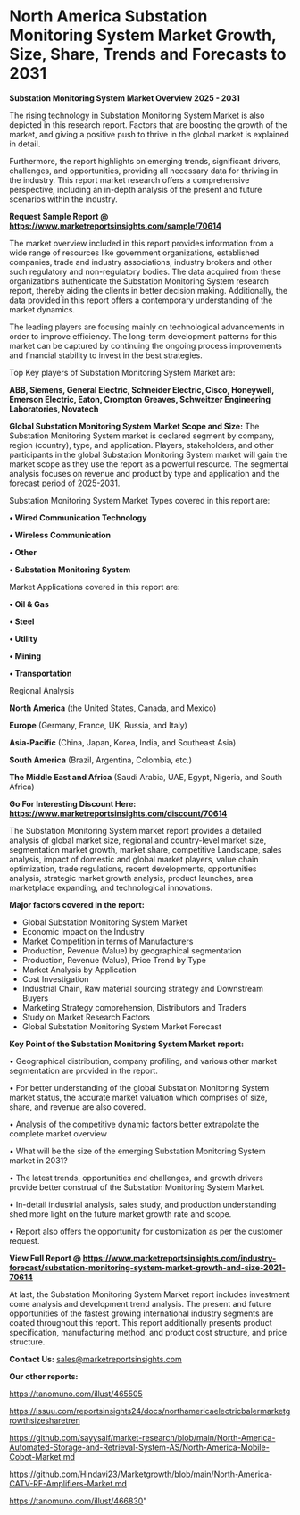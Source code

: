 # North America Substation Monitoring System Market Growth, Size, Share, Trends and Forecasts to 2031

<Strong> Substation Monitoring System Market Overview 2025 - 2031</strong>

The rising technology in Substation Monitoring System Market is also depicted in this research report. Factors that are boosting the growth of the market, and giving a positive push to thrive in the global market is explained in detail.

Furthermore, the report highlights on emerging trends, significant drivers, challenges, and opportunities, providing all necessary data for thriving in the industry. This report market research offers a comprehensive perspective, including an in-depth analysis of the present and future scenarios within the industry.

<strong>Request Sample Report @ <a href=https://www.marketreportsinsights.com/sample/70614>https://www.marketreportsinsights.com/sample/70614</a></strong>

The market overview included in this report provides information from a wide range of resources like government organizations, established companies, trade and industry associations, industry brokers and other such regulatory and non-regulatory bodies. The data acquired from these organizations authenticate the Substation Monitoring System research report, thereby aiding the clients in better decision making. Additionally, the data provided in this report offers a contemporary understanding of the market dynamics.

The leading players are focusing mainly on technological advancements in order to improve efficiency. The long-term development patterns for this market can be captured by continuing the ongoing process improvements and financial stability to invest in the best strategies.

Top Key players of Substation Monitoring System Market are:

<strong>ABB, Siemens, General Electric, Schneider Electric, Cisco, Honeywell, Emerson Electric, Eaton, Crompton Greaves, Schweitzer Engineering Laboratories, Novatech</strong>

<strong><b>Global Substation Monitoring System Market Scope and Size:</b></strong>
The Substation Monitoring System market is declared segment by company, region (country), type, and application. Players, stakeholders, and other participants in the global Substation Monitoring System market will gain the market scope as they use the report as a powerful resource. The segmental analysis focuses on revenue and product by type and application and the forecast period of 2025-2031.

Substation Monitoring System Market Types covered in this report are:

<strong>• Wired Communication Technology

• Wireless Communication

• Other

• Substation Monitoring System</strong>

Market Applications covered in this report are:

<strong>• Oil & Gas

• Steel

• Utility

• Mining

• Transportation</strong> 

Regional Analysis

<strong>North America</strong> (the United States, Canada, and Mexico)

<strong>Europe</strong> (Germany, France, UK, Russia, and Italy)

<strong>Asia-Pacific</strong> (China, Japan, Korea, India, and Southeast Asia)

<strong>South America</strong> (Brazil, Argentina, Colombia, etc.)

<strong>The Middle East and Africa</strong> (Saudi Arabia, UAE, Egypt, Nigeria, and South Africa)

<strong>Go For Interesting Discount Here: <a href=https://www.marketreportsinsights.com/discount/70614>https://www.marketreportsinsights.com/discount/70614</a></strong>

The Substation Monitoring System market report provides a detailed analysis of global market size, regional and country-level market size, segmentation market growth, market share, competitive Landscape, sales analysis, impact of domestic and global market players, value chain optimization, trade regulations, recent developments, opportunities analysis, strategic market growth analysis, product launches, area marketplace expanding, and technological innovations.

<strong><b>Major factors covered in the report:</b></strong>
<ul>
  <li>Global Substation Monitoring System Market </li>
  <li>Economic Impact on the Industry</li>
  <li>Market Competition in terms of Manufacturers</li>
  <li>Production, Revenue (Value) by geographical segmentation</li>
  <li>Production, Revenue (Value), Price Trend by Type</li>
  <li>Market Analysis by Application</li>
  <li>Cost Investigation</li>
  <li>Industrial Chain, Raw material sourcing strategy and Downstream Buyers</li>
  <li>Marketing Strategy comprehension, Distributors and Traders</li>
  <li>Study on Market Research Factors</li>
  <li>Global Substation Monitoring System Market Forecast</li>
</ul>

<strong><b>Key Point of the Substation Monitoring System Market report:</b></strong>

• Geographical distribution, company profiling, and various other market segmentation are provided in the report.

• For better understanding of the global Substation Monitoring System market status, the accurate market valuation which comprises of size, share, and revenue are also covered.

• Analysis of the competitive dynamic factors better extrapolate the complete market overview

• What will be the size of the emerging Substation Monitoring System market in 2031?

• The latest trends, opportunities and challenges, and growth drivers provide better construal of the Substation Monitoring System Market.

• In-detail industrial analysis, sales study, and production understanding shed more light on the future market growth rate and scope.

• Report also offers the opportunity for customization as per the customer request.

<strong><b>View Full Report @ <a href=https://www.marketreportsinsights.com/industry-forecast/substation-monitoring-system-market-growth-and-size-2021-70614>https://www.marketreportsinsights.com/industry-forecast/substation-monitoring-system-market-growth-and-size-2021-70614</a></b></strong>


At last, the Substation Monitoring System Market report includes investment come analysis and development trend analysis. The present and future opportunities of the fastest growing international industry segments are coated throughout this report. This report additionally presents product specification, manufacturing method, and product cost structure, and price structure.

<strong>Contact Us:</strong>
sales@marketreportsinsights.com

<strong>Our other reports:</strong>

<a href=https://tanomuno.com/illust/465505>https://tanomuno.com/illust/465505</a>

<a href=https://issuu.com/reportsinsights24/docs/northamericaelectricbalermarketgrowthsizesharetren>https://issuu.com/reportsinsights24/docs/northamericaelectricbalermarketgrowthsizesharetren</a>

<a href=https://github.com/sayysaif/market-research/blob/main/North-America-Automated-Storage-and-Retrieval-System-AS/North-America-Mobile-Cobot-Market.md>https://github.com/sayysaif/market-research/blob/main/North-America-Automated-Storage-and-Retrieval-System-AS/North-America-Mobile-Cobot-Market.md</a>

<a href=https://github.com/Hindavi23/Marketgrowth/blob/main/North-America-CATV-RF-Amplifiers-Market.md>https://github.com/Hindavi23/Marketgrowth/blob/main/North-America-CATV-RF-Amplifiers-Market.md</a>

<a href=https://tanomuno.com/illust/466830>https://tanomuno.com/illust/466830</a>"
